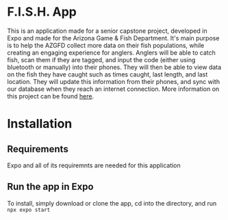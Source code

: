 # F.I.S.H. App
This is an application made for a senior capstone project, developed in Expo and made for the Arizona Game & Fish Department. It's main purpose is to help the AZGFD collect more data on their fish populations, while creating an engaging experience for anglers. Anglers will be able to catch fish, scan them if they are tagged, and input the code (either using bluetooth or manually) into their phones. They will then be able to view data on the fish they have caught such as times caught, last length, and last location. They will update this information from their phones, and sync with our database when they reach an internet connection. More information on this project can be found [here](https://ceias.nau.edu/capstone/projects/CS/2022/TeamPhysh_F22/).

# Installation

## Requirements
Expo and all of its requiremnts are needed for this application

## Run the app in Expo
To install, simply download or clone the app, cd into the directory, and run `npx expo start`

